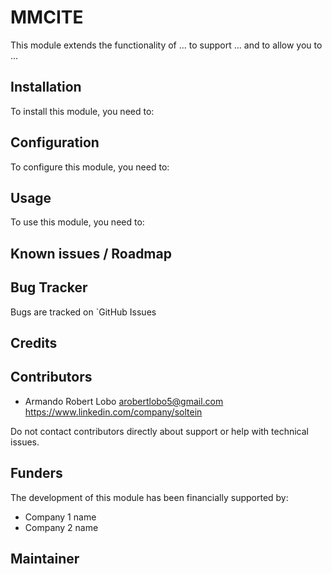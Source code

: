 # MMCITE

This module extends the functionality of ... to support ...
and to allow you to ...

## Installation

To install this module, you need to:

## Configuration

To configure this module, you need to:

## Usage

To use this module, you need to:

## Known issues / Roadmap

## Bug Tracker

Bugs are tracked on `GitHub Issues

## Credits

[SOLTEIN SA. de CV.]: https://soltein.net/web/image/res.company/1/logo?unique=84eb0ed "SOLTEIN SA. de CV."

## Contributors

* Armando Robert Lobo <arobertlobo5@gmail.com> https://www.linkedin.com/company/soltein

Do not contact contributors directly about support or help with technical issues.

## Funders

The development of this module has been financially supported by:

* Company 1 name
* Company 2 name

## Maintainer

[SOLTEIN SA. de CV.]: https://soltein.net/web/image/res.company/1/logo?unique=84eb0ed "SOLTEIN SA. de CV."
